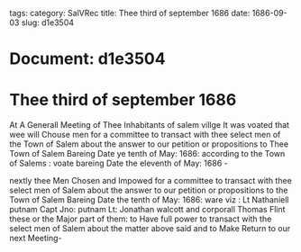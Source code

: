 tags: 
category: SalVRec
title: Thee third of september 1686
date: 1686-09-03
slug: d1e3504




# Document: d1e3504


# Thee third of september 1686

At A Generall Meeting of Thee Inhabitants of salem villge It was voated that wee will Chouse men for a committee to transact with thee select men of the Town of Salem about the answer to our petition or propositions to Thee Town of Salem Bareing Date ye tenth of May: 1686: according to the Town of Salems : voate bareing Date the eleventh of May: 1686 -

nextly thee Men Chosen and Impowed for a committee to transact with thee select men of Salem about the answer to our petition or propositions to the Town of Salem Bareing Date the tenth of May: 1686: ware viz : Lt Nathaniell putnam Capt Jno: putnam Lt: Jonathan walcott and corporall Thomas Flint these or the Major part of them: to Have full power to transact with the select men of Salem about the matter above said and to Make Return to our next Meeting-

